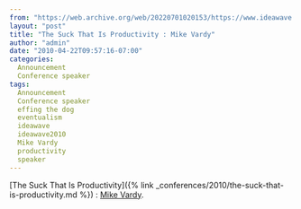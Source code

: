 ```yaml
---
from: "https://web.archive.org/web/20220701020153/https://www.ideawave.ca/the-suck-that-is-productivity-mike-vardy/"
layout: "post"
title: "The Suck That Is Productivity : Mike Vardy"
author: "admin"
date: "2010-04-22T09:57:16-07:00"
categories:
  Announcement
  Conference speaker
tags: 
  Announcement
  Conference speaker
  effing the dog
  eventualism
  ideawave
  ideawave2010
  Mike Vardy
  productivity
  speaker
---
```


[The Suck That Is Productivity]({% link _conferences/2010/the-suck-that-is-productivity.md %}) : [Mike Vardy](http://www.effingthedog.com/).
